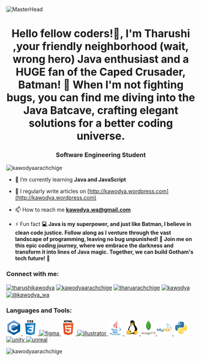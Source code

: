 
![MasterHead](https://user-images.githubusercontent.com/3890250/206901868-c0e78cc3-d10f-4404-a2d7-f7edb923e041.png)
<h1 align="center">Hello fellow coders!👋, I'm Tharushi ,your friendly neighborhood (wait, wrong hero) Java enthusiast and a HUGE fan of the Caped Crusader, Batman! 🦇 When I'm not fighting bugs, you can find me diving into the Java Batcave, crafting elegant solutions for a better coding universe.</h1>
<h3 align="center">Software Engineering Student</h3>

<p align="left"> <img src="https://komarev.com/ghpvc/?username=kawodyaarachchige&label=Profile%20views&color=0e75b6&style=flat" alt="kawodyaarachchige" /> </p>

- 🌱 I’m currently learning **Java and JavaScript**

- 📝 I regularly write articles on [http://kawodya.wordpress.com](http://kawodya.wordpress.com)

- 📫 How to reach me **kawodya.wa@gmail.com**

- ⚡ Fun fact **💻 Java is my superpower, and just like Batman, I believe in clean code justice. Follow along as I venture through the vast landscape of programming, leaving no bug unpunished! 🌌 Join me on this epic coding journey, where we embrace the darkness and transform it into lines of Java magic. Together, we can build Gotham's tech future! 🌆**

<h3 align="left">Connect with me:</h3>
<p align="left">
<a href="https://twitter.com/tharushikawodya" target="blank"><img align="center" src="https://raw.githubusercontent.com/rahuldkjain/github-profile-readme-generator/master/src/images/icons/Social/twitter.svg" alt="tharushikawodya" height="30" width="40" /></a>
<a href="https://linkedin.com/in/kawodyaarachchige" target="blank"><img align="center" src="https://raw.githubusercontent.com/rahuldkjain/github-profile-readme-generator/master/src/images/icons/Social/linked-in-alt.svg" alt="kawodyaarachchige" height="30" width="40" /></a>
<a href="https://fb.com/tharuarachchige" target="blank"><img align="center" src="https://raw.githubusercontent.com/rahuldkjain/github-profile-readme-generator/master/src/images/icons/Social/facebook.svg" alt="tharuarachchige" height="30" width="40" /></a>
<a href="https://dribbble.com/kawodya" target="blank"><img align="center" src="https://raw.githubusercontent.com/rahuldkjain/github-profile-readme-generator/master/src/images/icons/Social/dribbble.svg" alt="kawodya" height="30" width="40" /></a>
<a href="https://www.hackerrank.com/@kawodya_wa" target="blank"><img align="center" src="https://raw.githubusercontent.com/rahuldkjain/github-profile-readme-generator/master/src/images/icons/Social/hackerrank.svg" alt="@kawodya_wa" height="30" width="40" /></a>
</p>

<h3 align="left">Languages and Tools:</h3>
<p align="left"> <a href="https://www.cprogramming.com/" target="_blank" rel="noreferrer"> <img src="https://raw.githubusercontent.com/devicons/devicon/master/icons/c/c-original.svg" alt="c" width="40" height="40"/> </a> <a href="https://www.w3schools.com/css/" target="_blank" rel="noreferrer"> <img src="https://raw.githubusercontent.com/devicons/devicon/master/icons/css3/css3-original-wordmark.svg" alt="css3" width="40" height="40"/> </a> <a href="https://www.figma.com/" target="_blank" rel="noreferrer"> <img src="https://www.vectorlogo.zone/logos/figma/figma-icon.svg" alt="figma" width="40" height="40"/> </a> <a href="https://www.w3.org/html/" target="_blank" rel="noreferrer"> <img src="https://raw.githubusercontent.com/devicons/devicon/master/icons/html5/html5-original-wordmark.svg" alt="html5" width="40" height="40"/> </a> <a href="https://www.adobe.com/in/products/illustrator.html" target="_blank" rel="noreferrer"> <img src="https://www.vectorlogo.zone/logos/adobe_illustrator/adobe_illustrator-icon.svg" alt="illustrator" width="40" height="40"/> </a> <a href="https://www.java.com" target="_blank" rel="noreferrer"> <img src="https://raw.githubusercontent.com/devicons/devicon/master/icons/java/java-original.svg" alt="java" width="40" height="40"/> </a> <a href="https://www.linux.org/" target="_blank" rel="noreferrer"> <img src="https://raw.githubusercontent.com/devicons/devicon/master/icons/linux/linux-original.svg" alt="linux" width="40" height="40"/> </a> <a href="https://www.mongodb.com/" target="_blank" rel="noreferrer"> <img src="https://raw.githubusercontent.com/devicons/devicon/master/icons/mongodb/mongodb-original-wordmark.svg" alt="mongodb" width="40" height="40"/> </a> <a href="https://www.mysql.com/" target="_blank" rel="noreferrer"> <img src="https://raw.githubusercontent.com/devicons/devicon/master/icons/mysql/mysql-original-wordmark.svg" alt="mysql" width="40" height="40"/> </a> <a href="https://www.python.org" target="_blank" rel="noreferrer"> <img src="https://raw.githubusercontent.com/devicons/devicon/master/icons/python/python-original.svg" alt="python" width="40" height="40"/> </a> <a href="https://unity.com/" target="_blank" rel="noreferrer"> <img src="https://www.vectorlogo.zone/logos/unity3d/unity3d-icon.svg" alt="unity" width="40" height="40"/> </a> <a href="https://unrealengine.com/" target="_blank" rel="noreferrer"> <img src="https://raw.githubusercontent.com/kenangundogan/fontisto/036b7eca71aab1bef8e6a0518f7329f13ed62f6b/icons/svg/brand/unreal-engine.svg" alt="unreal" width="40" height="40"/> </a> </p>

<p><img align="left" src="https://github-readme-stats.vercel.app/api/top-langs?username=kawodyaarachchige&show_icons=true&locale=en&layout=compact" alt="kawodyaarachchige" /></p>


